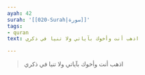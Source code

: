 ```yaml
---
ayah: 42
surah: '[[020-Surah|سورة]]'
tags:
- quran
text: اذهب أنت وأخوك بآياتي ولا تنيا في ذكري

---
```

> اذهب أنت وأخوك بآياتي ولا تنيا في ذكري
